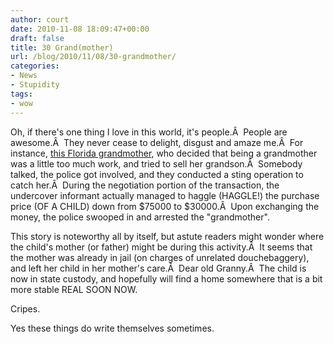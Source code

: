 ```yaml
---
author: court
date: 2010-11-08 18:09:47+00:00
draft: false
title: 30 Grand(mother)
url: /blog/2010/11/08/30-grandmother/
categories:
- News
- Stupidity
tags:
- wow
---
```


Oh, if there's one thing I love in this world, it's people.Â  People are awesome.Â  They never cease to delight, disgust and amaze me.Â  For instance, [this  Florida grandmother](http://cnews.canoe.ca/CNEWS/WeirdNews/2010/11/06/16005846.html?cid=rssnewsweird%20news), who decided that being a grandmother was a little too much work, and tried to sell her grandson.Â  Somebody talked, the police got involved, and they conducted a sting operation to catch her.Â  During the negotiation portion of the transaction, the undercover informant actually managed to haggle (HAGGLE!) the purchase price (OF A CHILD) down from $75000 to $30000.Â  Upon exchanging the money, the police swooped in and arrested the "grandmother".

This story is noteworthy all by itself, but astute readers might wonder where the child's mother (or father) might be during this activity.Â  It seems that the mother was already in jail (on charges of unrelated douchebaggery), and left her child in her mother's care.Â  Dear old Granny.Â  The child is now in state custody, and hopefully will find a home somewhere that is a bit more stable REAL SOON NOW.

Cripes.

Yes these things do write themselves sometimes.
